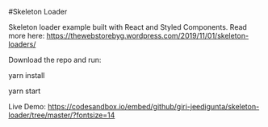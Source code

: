 #Skeleton Loader 

Skeleton loader example built with React and Styled Components. Read more here: https://thewebstorebyg.wordpress.com/2019/11/01/skeleton-loaders/

Download the repo and run:

yarn install

yarn start  

Live Demo: https://codesandbox.io/embed/github/giri-jeedigunta/skeleton-loader/tree/master/?fontsize=14
